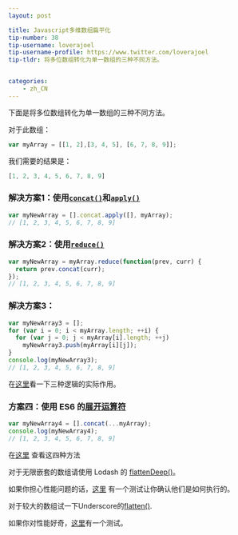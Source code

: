 ```yaml
---
layout: post

title: Javascript多维数组扁平化
tip-number: 38
tip-username: loverajoel
tip-username-profile: https://www.twitter.com/loverajoel
tip-tldr: 将多位数组转化为单一数组的三种不同方法。


categories:
    - zh_CN
---
```


下面是将多位数组转化为单一数组的三种不同方法。

对于此数组：

```js
var myArray = [[1, 2],[3, 4, 5], [6, 7, 8, 9]];
```

我们需要的结果是：

```js
[1, 2, 3, 4, 5, 6, 7, 8, 9]
```

### 解决方案1：使用[`concat()`](https://developer.mozilla.org/zh-CN/docs/Web/JavaScript/Reference/Global_Objects/Array/concat)和[`apply()`](https://developer.mozilla.org/zh-CN/docs/Web/JavaScript/Reference/Global_Objects/Function/apply)

```js
var myNewArray = [].concat.apply([], myArray);
// [1, 2, 3, 4, 5, 6, 7, 8, 9]
```

### 解决方案2：使用[`reduce()`](https://developer.mozilla.org/zh-CN/docs/Web/JavaScript/Reference/Global_Objects/Array/Reduce#Flatten_an_array_of_arrays)

```js
var myNewArray = myArray.reduce(function(prev, curr) {
  return prev.concat(curr);
});
// [1, 2, 3, 4, 5, 6, 7, 8, 9]
```

### 解决方案3：

```js
var myNewArray3 = [];
for (var i = 0; i < myArray.length; ++i) {
  for (var j = 0; j < myArray[i].length; ++j)
    myNewArray3.push(myArray[i][j]);
}
console.log(myNewArray3);
// [1, 2, 3, 4, 5, 6, 7, 8, 9]
```
在[这里](https://jsbin.com/qeqicu/edit?js,console)看一下三种逻辑的实际作用。

### 方案四：使用 ES6 的[展开运算符](https://developer.mozilla.org/zh－CN/docs/Web/JavaScript/Reference/Operators/Spread_operator)

```js
var myNewArray4 = [].concat(...myArray);
console.log(myNewArray4);
// [1, 2, 3, 4, 5, 6, 7, 8, 9]
```

在[这里](https://jsbin.com/janana/edit?js,console) 查看这四种方法

对于无限嵌套的数组请使用 Lodash 的 [flattenDeep()](https://lodash.com/docs#flattenDeep)。

如果你担心性能问题的话，[这里](http://jsperf.com/flatten-an-array-loop-vs-reduce/6) 有一个测试让你确认他们是如何执行的。

对于较大的数组试一下Underscore的[flatten()](https://github.com/jashkenas/underscore/blob/master/underscore.js#L501).

如果你对性能好奇，[这里](http://jsperf.com/flatten-an-array-loop-vs-reduce/6)有一个测试。